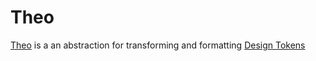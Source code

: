 # Theo

[Theo](https://github.com/salesforce-ux/theo) is a an abstraction for transforming and formatting [Design Tokens](/design-tokens)
